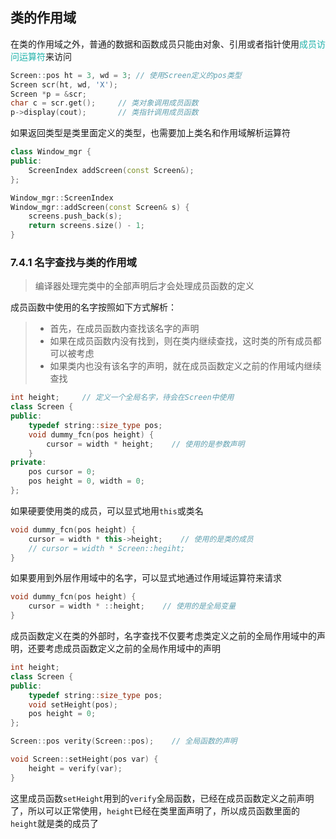 

## 类的作用域

在类的作用域之外，普通的数据和函数成员只能由对象、引用或者指针使用<font color=LightSeaGreen>成员访问运算符</font>来访问

```cpp
Screen::pos ht = 3, wd = 3; // 使用Screen定义的pos类型
Screen scr(ht, wd, 'X');
Screen *p = &scr;
char c = scr.get();     // 类对象调用成员函数
p->display(cout);       // 类指针调用成员函数
```

如果返回类型是类里面定义的类型，也需要加上类名和作用域解析运算符

```cpp
class Window_mgr {
public:
    ScreenIndex addScreen(const Screen&);
};

Window_mgr::ScreenIndex 
Window_mgr::addScreen(const Screen& s) {
    screens.push_back(s);
    return screens.size() - 1;
}
```

### 7.4.1 名字查找与类的作用域

>编译器处理完类中的全部声明后才会处理成员函数的定义

成员函数中使用的名字按照如下方式解析：

>+ 首先，在成员函数内查找该名字的声明
>+ 如果在成员函数内没有找到，则在类内继续查找，这时类的所有成员都可以被考虑
>+ 如果类内也没有该名字的声明，就在成员函数定义之前的作用域内继续查找

```cpp
int height;     // 定义一个全局名字，待会在Screen中使用
class Screen {
public:
    typedef string::size_type pos;
    void dummy_fcn(pos height) {
        cursor = width * height;    // 使用的是参数声明
    }
private:
    pos cursor = 0;
    pos height = 0, width = 0;
};
```

如果硬要使用类的成员，可以显式地用`this`或类名

```cpp
void dummy_fcn(pos height) {
    cursor = width * this->height;    // 使用的是类的成员
    // cursor = width * Screen::hegiht;
}
```

如果要用到外层作用域中的名字，可以显式地通过作用域运算符来请求

```cpp
void dummy_fcn(pos height) {
    cursor = width * ::height;    // 使用的是全局变量
}
```

成员函数定义在类的外部时，名字查找不仅要考虑类定义之前的全局作用域中的声明，还要考虑成员函数定义之前的全局作用域中的声明

```cpp
int height;
class Screen {
public:
    typedef string::size_type pos;
    void setHeight(pos);
    pos height = 0;
};

Screen::pos verity(Screen::pos);    // 全局函数的声明

void Screen::setHeight(pos var) {
    height = verify(var);
}
```

这里成员函数`setHeight`用到的`verify`全局函数，已经在成员函数定义之前声明了，所以可以正常使用，`height`已经在类里面声明了，所以成员函数里面的`height`就是类的成员了